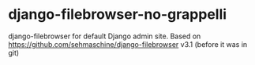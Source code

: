 django-filebrowser-no-grappelli
===============================

django-filebrowser for default Django admin site.  Based on https://github.com/sehmaschine/django-filebrowser v3.1 (before it was in git)
